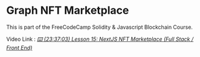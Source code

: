 # Graph NFT Marketplace

This is part of the FreeCodeCamp Solidity & Javascript Blockchain Course.

Video Link : _[⌨️ (23:37:03) Lesson 15: NextJS NFT Marketplace (Full Stack / Front End)](https://youtu.be/gyMwXuJrbJQ?t=85026)_
